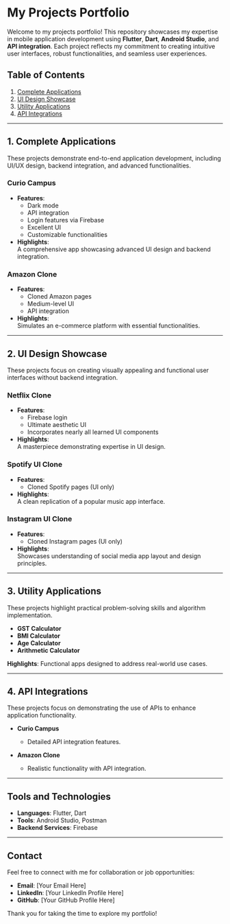 # My Projects Portfolio  

Welcome to my projects portfolio! This repository showcases my expertise in mobile application development using **Flutter**, **Dart**, **Android Studio**, and **API integration**. Each project reflects my commitment to creating intuitive user interfaces, robust functionalities, and seamless user experiences.  

## Table of Contents  
1. [Complete Applications](#complete-applications)  
2. [UI Design Showcase](#ui-design-showcase)  
3. [Utility Applications](#utility-applications)  
4. [API Integrations](#api-integrations)  

---

## 1. Complete Applications  

These projects demonstrate end-to-end application development, including UI/UX design, backend integration, and advanced functionalities.  

### **Curio Campus**  
- **Features**:  
  - Dark mode  
  - API integration  
  - Login features via Firebase  
  - Excellent UI  
  - Customizable functionalities  
- **Highlights**:  
  A comprehensive app showcasing advanced UI design and backend integration.  

### **Amazon Clone**  
- **Features**:  
  - Cloned Amazon pages  
  - Medium-level UI  
  - API integration  
- **Highlights**:  
  Simulates an e-commerce platform with essential functionalities.  

---

## 2. UI Design Showcase  

These projects focus on creating visually appealing and functional user interfaces without backend integration.  

### **Netflix Clone**  
- **Features**:  
  - Firebase login  
  - Ultimate aesthetic UI  
  - Incorporates nearly all learned UI components  
- **Highlights**:  
  A masterpiece demonstrating expertise in UI design.  

### **Spotify UI Clone**  
- **Features**:  
  - Cloned Spotify pages (UI only)  
- **Highlights**:  
  A clean replication of a popular music app interface.  

### **Instagram UI Clone**  
- **Features**:  
  - Cloned Instagram pages (UI only)  
- **Highlights**:  
  Showcases understanding of social media app layout and design principles.  

---

## 3. Utility Applications  

These projects highlight practical problem-solving skills and algorithm implementation.  

- **GST Calculator**  
- **BMI Calculator**  
- **Age Calculator**  
- **Arithmetic Calculator**  

**Highlights**: Functional apps designed to address real-world use cases.  

---

## 4. API Integrations  

These projects focus on demonstrating the use of APIs to enhance application functionality.  

- **Curio Campus**  
  - Detailed API integration features.  

- **Amazon Clone**  
  - Realistic functionality with API integration.  

---

## Tools and Technologies  
- **Languages**: Flutter, Dart  
- **Tools**: Android Studio, Postman  
- **Backend Services**: Firebase  

---

## Contact  
Feel free to connect with me for collaboration or job opportunities:  
- **Email**: [Your Email Here]  
- **LinkedIn**: [Your LinkedIn Profile Here]  
- **GitHub**: [Your GitHub Profile Here]  

Thank you for taking the time to explore my portfolio!
